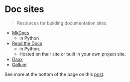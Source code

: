 # Doc sites
> Resources for building documentation sites.

- [MkDocs](https://www.mkdocs.org/)
    - in Python
- [Read the Docs](https://readthedocs.org/)
    - in Python.
    - Hosted on their site or built in your own project site.
- [Daux](https://daux.io/)
- [Gollum](https://github.com/gollum/gollum)

See more at the bottom of the page on this [post](https://michaelcurrin.github.io/coding-blog/2019/09/04/site-building-tools.html).
